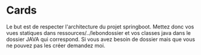 # Cards

Le but est de respecter l'architecture du projet springboot. Mettez donc vos vues statiques dans ressources/../lebondossier et vos classes java dans le dossier JAVA qui correspond. Si vous avez besoin de dossier mais que vous ne pouvez pas les créer demandez moi.
